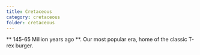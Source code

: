 ```yaml
---
title: Cretaceous
category: cretaceous
folder: cretaceous
---
```


** 145-65 Million years ago **. Our most popular era, home of the classic T-rex burger. 